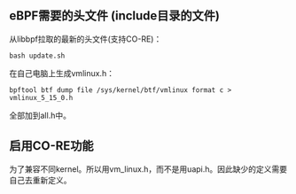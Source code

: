 

## eBPF需要的头文件 (include目录的文件)   
从libbpf拉取的最新的头文件(支持CO-RE)：  
``` 
bash update.sh
```

在自己电脑上生成vmlinux.h：  
```
bpftool btf dump file /sys/kernel/btf/vmlinux format c > vmlinux_5_15_0.h
```

全部加到all.h中。  

## 启用CO-RE功能  
为了兼容不同kernel。所以用vm_linux.h，而不是用uapi.h。因此缺少的定义需要自己去重新定义。
